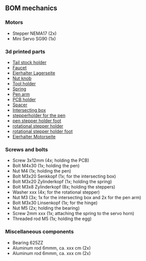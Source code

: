 ## BOM mechanics

### Motors
* Stepper NEMA17 (2x)
* Mini Servo SG90 (1x)

### 3d printed parts
* [Tail stock holder](./assembly/eb77-eh21_bauteil-01-IMG_4891.JPG)
* [Faucet](./assembly/eb77-eh21_bauteil-02-IMG_4895.JPG)
* [Eierhalter Lagerseite](./assembly/eb77-eh21_bauteil-03-IMG_4907.JPG)
* [Nut knob](./assembly/eb77-eh21_bauteil-04-IMG_4899.JPG)
* [Tool holder](./assembly/eb77-eh21_bauteil-05-IMG_4897.JPG)
* [Spring](./assembly/eb77-eh21_bauteil-06-IMG_4902.JPG)
* [Pen arm](./assembly/eb77-eh21_bauteil-07-IMG_4900.JPG)
* [PCB holder](./assembly/eb77-eh21_bauteil-08-IMG_4901.JPG)
* [Spacer](./assembly/eb77-eh21_bauteil-09-IMG_4905.JPG)
* [Intersecting box](./assembly/eb77-eh21_bauteil-10-IMG_4889.JPG)
* [stepperholder for the pen](./assembly/eb77-eh21_bauteil-11-IMG_4884.JPG)
* [pen stepper holder foot](./assembly/eb77-eh21_bauteil-12-IMG_4893.JPG)
* [rotational stepper holder](./assembly/eb77-eh21_bauteil-13-IMG_4885.JPG)
* [rotational stepper holder foot](./assembly/eb77-eh21_bauteil-14-IMG_4894.JPG)
* [Eierhalter Motorseite](./assembly/eb77-eh21_bauteil-15-IMG_4910.JPG)

### Screws and bolts
* Screw 3x12mm (4x; holding the PCB)
* Bolt M4x30 (1x; holding the pen)
* Nut M4 (1x; holding the pen)
* Bolt M3x20 Senkkopf (1x; for the intersecting box)
* Bolt M3x20 Zylinderkopf (1x; holding the spring)
* Bolt M3x8 Zylinderkopf (8x; holding the steppers)
* Washer xxx (4x; for the rotational stepper)
* Nut M3 (3x; 1x for the intersecting box and 2x for the pen arm)
* Bolt M3x30 Linsenkopf (1x; for the hinge)
* Nut M5 (2x; holding the bearing)
* Screw 2mm xxx (1x; attaching the spring to the servo horn)
* Threaded rod M5 (1x; holding the egg)

### Miscellaneous components
* Bearing 625ZZ
* Aluminum rod 6mmm, ca. xxx cm (2x)
* Aluminum rod 6mmm, ca. xxx cm (2x)
